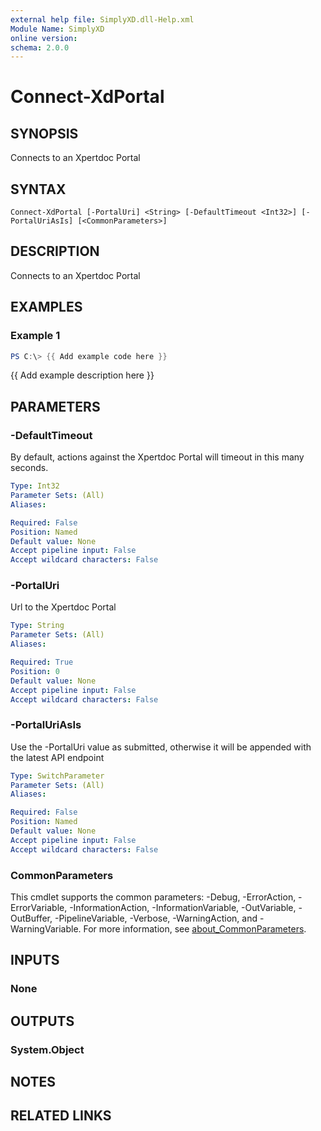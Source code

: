 ```yaml
---
external help file: SimplyXD.dll-Help.xml
Module Name: SimplyXD
online version:
schema: 2.0.0
---
```


# Connect-XdPortal

## SYNOPSIS
Connects to an Xpertdoc Portal

## SYNTAX

```
Connect-XdPortal [-PortalUri] <String> [-DefaultTimeout <Int32>] [-PortalUriAsIs] [<CommonParameters>]
```

## DESCRIPTION
Connects to an Xpertdoc Portal

## EXAMPLES

### Example 1
```powershell
PS C:\> {{ Add example code here }}
```

{{ Add example description here }}

## PARAMETERS

### -DefaultTimeout
By default, actions against the Xpertdoc Portal will timeout in this many seconds.

```yaml
Type: Int32
Parameter Sets: (All)
Aliases:

Required: False
Position: Named
Default value: None
Accept pipeline input: False
Accept wildcard characters: False
```

### -PortalUri
Url to the Xpertdoc Portal

```yaml
Type: String
Parameter Sets: (All)
Aliases:

Required: True
Position: 0
Default value: None
Accept pipeline input: False
Accept wildcard characters: False
```

### -PortalUriAsIs
Use the -PortalUri value as submitted, otherwise it will be appended with the latest API endpoint

```yaml
Type: SwitchParameter
Parameter Sets: (All)
Aliases:

Required: False
Position: Named
Default value: None
Accept pipeline input: False
Accept wildcard characters: False
```

### CommonParameters
This cmdlet supports the common parameters: -Debug, -ErrorAction, -ErrorVariable, -InformationAction, -InformationVariable, -OutVariable, -OutBuffer, -PipelineVariable, -Verbose, -WarningAction, and -WarningVariable. For more information, see [about_CommonParameters](http://go.microsoft.com/fwlink/?LinkID=113216).

## INPUTS

### None

## OUTPUTS

### System.Object
## NOTES

## RELATED LINKS
